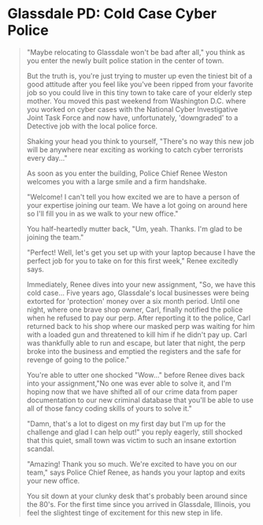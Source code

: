 # Glassdale PD: Cold Case Cyber Police

>"Maybe relocating to Glassdale won't be bad after all," you think as you enter the newly built police station in the center of town.
>
>But the truth is, you're just trying to muster up even the tiniest bit of a good attitude after you feel like you've been ripped from your favorite job so you could live in this tiny town to take care of your elderly step mother. You moved this past weekend from Washington D.C. where you worked on cyber cases with the National Cyber Investigative Joint Task Force and now have, unfortunately, 'downgraded' to a Detective job with the local police force.
>
>Shaking your head you think to yourself, "There's no way this new job will be anywhere near exciting as working to catch cyber terrorists every day..."
>
>As soon as you enter the building, Police Chief Renee Weston welcomes you with a large smile and a firm handshake.
>
>"Welcome! I can't tell you how excited we are to have a person of your expertise joining our team. We have a lot going on around here so I'll fill you in as we walk to your new office."
>
>You half-heartedly mutter back, "Um, yeah. Thanks. I'm glad to be joining the team."
>
> "Perfect! Well, let's get you set up with your laptop because I have the perfect job for you to take on for this first week," Renee excitedly says.
>
>Immediately, Renee dives into your new assignment, "So, we have this cold case... Five years ago, Glassdale's local businesses were being extorted for 'protection' money over a six month period. Until one night, where one brave shop owner, Carl, finally notified the police when he refused to pay our perp. After reporting it to the police,  Carl returned back to his shop where our masked perp was waiting for him with a loaded gun and threatened to kill him if he didn't pay up. Carl was thankfully able to run and escape, but later that night, the perp broke into the business and emptied the registers and the safe for revenge of going to the police."
>
>You're able to utter one shocked "Wow..." before Renee dives back into your assignment,"No one was ever able to solve it, and I'm hoping now that we have shifted all of our crime data from paper documentation to our new criminal database that you'll be able to use all of those fancy coding skills of yours to solve it."
>
>"Damn, that's a lot to digest on my first day but I'm up for the challenge and glad I can help out!" you reply eagerly, still shocked that this quiet, small town was victim to such an insane extortion scandal.
>
>"Amazing! Thank you so much. We're excited to have you on our team," says Police Chief Renee, as hands you your laptop and exits your new office.
>
>You sit down at your clunky desk that's probably been around since the 80's. For the first time since you arrived in Glassdale, Illinois, you feel the slightest tinge of excitement for this new step in life.

